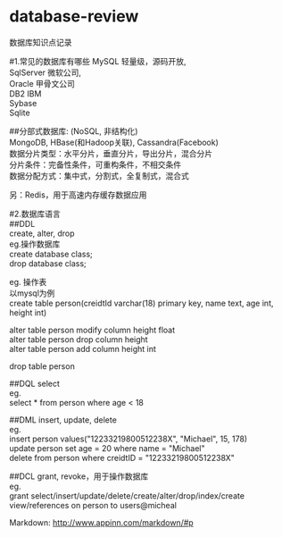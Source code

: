 # database-review
数据库知识点记录

#1.常见的数据库有哪些
MySQL 轻量级，源码开放,  
SqlServer 微软公司,   
Oracle 甲骨文公司  
DB2 IBM  
Sybase  
Sqlite  

##分部式数据库:
(NoSQL, 非结构化)  
MongoDB, HBase(和Hadoop关联), Cassandra(Facebook)  
数据分片类型：水平分片，垂直分片，导出分片，混合分片  
    分片条件：完备性条件，可重构条件，不相交条件  
数据分配方式：集中式，分割式，全复制式，混合式  
  
另：Redis，用于高速内存缓存数据应用  
  
#2.数据库语言  
##DDL   
create, alter, drop  
eg.操作数据库  
create database class;  
drop database class;  
  
eg. 操作表  
以mysql为例  
create table person(creidtId varchar(18) primary key, name text, age int, height int)  
  
alter table person modify column height float  
alter table person drop column height  
alter table person add column height int  
  
drop table person  
  
##DQL
select  
eg.  
select * from person where age < 18  
  
##DML
insert, update, delete  
eg.  
insert person values("12233219800512238X", "Michael", 15, 178)  
update person set age = 20 where name = "Michael"  
delete from person where creidtID = "12233219800512238X"  
  
##DCL
grant, revoke，用于操作数据库  
eg.  
grant select/insert/update/delete/create/alter/drop/index/create view/references on person to users@micheal  
  
  




Markdown: http://www.appinn.com/markdown/#p

